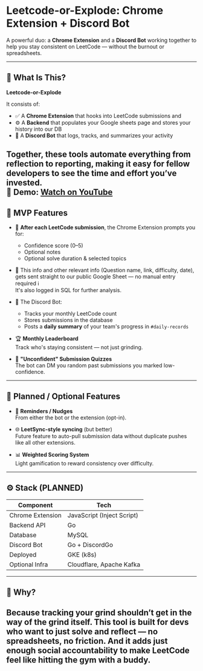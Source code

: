 # Leetcode-or-Explode: Chrome Extension + Discord Bot

A powerful duo: a **Chrome Extension** and a **Discord Bot** working together to help you stay consistent on LeetCode — without the burnout or spreadsheets.

---



## 🎯 What Is This?

**Leetcode-or-Explode**

It consists of:
- ✅ A **Chrome Extension** that hooks into LeetCode submissions and
- ⚙️ A **Backend** that populates your Google sheets page and stores your history into our DB
- 🤖 A **Discord Bot** that logs, tracks, and summarizes your activity

Together, these tools automate everything from reflection to reporting, making it easy for fellow developers to see the time and effort you’ve invested.  
🎥 Demo: [Watch on YouTube](https://youtu.be/wxvHFgnKJ-4)
---

## 🧪 MVP Features

- 🧠 **After each LeetCode submission**, the Chrome Extension prompts you for:
    - Confidence score (0–5)
    - Optional notes
    - Optional solve duration & selected topics

- 🚀 This info and other relevant info (Question name, link, difficulty, date), gets sent straight to our public Google Sheet — no manual entry required ℹ️  
  It's also logged in SQL for further analysis.

- 🧾 The Discord Bot:
    - Tracks your monthly LeetCode count
    - Stores submissions in the database
    - Posts a **daily summary** of your team's progress in `#daily-records`

- 🏆 **Monthly Leaderboard**  
  Track who's staying consistent — not just grinding.

- 🔁 **"Unconfident" Submission Quizzes**  
  The bot can DM you random past submissions you marked low-confidence.
- - -

## 🌟 Planned / Optional Features


- 🔔 **Reminders / Nudges**  
  From either the bot or the extension (opt-in).

- 🌐 **LeetSync-style syncing** (but better)  
  Future feature to auto-pull submission data without duplicate pushes like all other extensions.

- 📊 **Weighted Scoring System**  
  Light gamification to reward consistency over difficulty.

---

## ⚙️ Stack (PLANNED)

| Component        | Tech                       |
|------------------|----------------------------|
| Chrome Extension | JavaScript (Inject Script) |
| Backend API      | Go                         |
| Database         | MySQL                      |
| Discord Bot      | Go + DiscordGo             |
| Deployed         | GKE (k8s)                  |
| Optional Infra   | Cloudflare, Apache Kafka   |

---

## 💬 Why?

Because tracking your grind shouldn’t get in the way of the grind itself.
This tool is built for devs who want to just solve and reflect — no spreadsheets, no friction.
And it adds just enough **social accountability** to make LeetCode feel like hitting the gym with a buddy.
---
